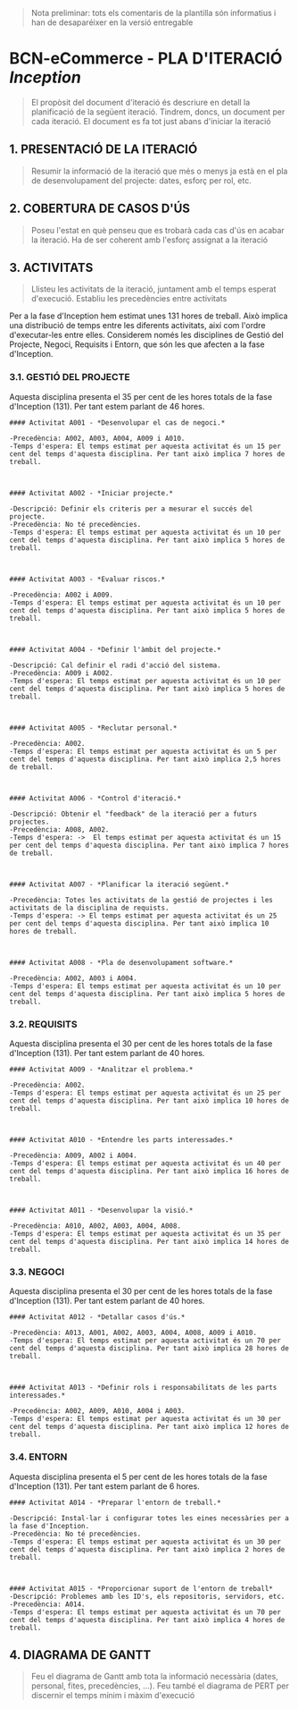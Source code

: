 ﻿> Nota preliminar: tots els comentaris de la plantilla són informatius i han de desaparéixer en la versió entregable

# BCN-eCommerce - PLA D'ITERACIÓ *Inception* #

> El propòsit del document d'iteració és descriure en detall la planificació de la següent iteració. Tindrem, doncs, un document per cada iteració. El document es fa tot just abans d'iniciar la iteració

## 1. PRESENTACIÓ DE LA ITERACIÓ ##

> Resumir la informació de la iteració que més o menys ja està en el pla de desenvolupament del projecte: dates, esforç per rol, etc.

## 2. COBERTURA DE CASOS D'ÚS ##

> Poseu l'estat en què penseu que es trobarà cada cas d'ús en acabar la iteració. Ha de ser coherent amb l'esforç assignat a la iteració

## 3. ACTIVITATS ##

> Llisteu les activitats de la iteració, juntament amb el temps esperat d'execució. Establiu les precedències entre activitats

Per a la fase d'Inception hem estimat unes 131 hores de treball. Això implica una distribució de temps entre les diferents activitats, així com l'ordre d'executar-les entre elles.
Considerem només les disciplines de Gestió del Projecte, Negoci, Requisits i Entorn, que són les que afecten a la fase d'Inception.

### 3.1. GESTIÓ DEL PROJECTE 

Aquesta disciplina presenta el 35 per cent de les hores totals de la fase d'Inception (131). Per tant estem parlant de 46 hores.
 
	#### Activitat A001 - *Desenvolupar el cas de negoci.*
	
	-Precedència: A002, A003, A004, A009 i A010.
	-Temps d'espera: El temps estimat per aquesta activitat és un 15 per cent del temps d'aquesta disciplina. Per tant això implica 7 hores de treball.


	
	#### Activitat A002 - *Iniciar projecte.* 

	-Descripció: Definir els criteris per a mesurar el succés del projecte.
	-Precedència: No té precedències.
	-Temps d'espera: El temps estimat per aquesta activitat és un 10 per cent del temps d'aquesta disciplina. Per tant això implica 5 hores de treball.



	#### Activitat A003 - *Evaluar riscos.*

	-Precedència: A002 i A009.
	-Temps d'espera: El temps estimat per aquesta activitat és un 10 per cent del temps d'aquesta disciplina. Per tant això implica 5 hores de treball.
 


	#### Activitat A004 - *Definir l'àmbit del projecte.* 

	-Descripció: Cal definir el radi d'acció del sistema.
	-Precedència: A009 i A002.
	-Temps d'espera: El temps estimat per aquesta activitat és un 10 per cent del temps d'aquesta disciplina. Per tant això implica 5 hores de treball.

	
	
	#### Activitat A005 - *Reclutar personal.*

	-Precedència: A002.
	-Temps d'espera: El temps estimat per aquesta activitat és un 5 per cent del temps d'aquesta disciplina. Per tant això implica 2,5 hores de treball.

	

	#### Activitat A006 - *Control d'iteració.* 

	-Descripció: Obtenir el "feedback" de la iteració per a futurs projectes.
	-Precedència: A008, A002. 
	-Temps d'espera: ->  El temps estimat per aquesta activitat és un 15 per cent del temps d'aquesta disciplina. Per tant això implica 7 hores de treball.

	
	
	#### Activitat A007 - *Planificar la iteració següent.* 

	-Precedència: Totes les activitats de la gestió de projectes i les activitats de la disciplina de requists.
	-Temps d'espera: -> El temps estimat per aquesta activitat és un 25 per cent del temps d'aquesta disciplina. Per tant això implica 10 hores de treball.

	

	#### Activitat A008 - *Pla de desenvolupament software.* 

	-Precedència: A002, A003 i A004.
	-Temps d'espera: El temps estimat per aquesta activitat és un 10 per cent del temps d'aquesta disciplina. Per tant això implica 5 hores de treball.



### 3.2. REQUISITS 

Aquesta disciplina presenta el 30 per cent de les hores totals de la fase d'Inception (131). Per tant estem parlant de 40 hores.

	#### Activitat A009 - *Analitzar el problema.*

	-Precedència: A002.
	-Temps d'espera: El temps estimat per aquesta activitat és un 25 per cent del temps d'aquesta disciplina. Per tant això implica 10 hores de treball.

	

	#### Activitat A010 - *Entendre les parts interessades.*

	-Precedència: A009, A002 i A004.
	-Temps d'espera: El temps estimat per aquesta activitat és un 40 per cent del temps d'aquesta disciplina. Per tant això implica 16 hores de treball.

	

	#### Activitat A011 - *Desenvolupar la visió.* 

	-Precedència: A010, A002, A003, A004, A008.
	-Temps d'espera: El temps estimat per aquesta activitat és un 35 per cent del temps d'aquesta disciplina. Per tant això implica 14 hores de treball.

		

### 3.3. NEGOCI 

Aquesta disciplina presenta el 30 per cent de les hores totals de la fase d'Inception (131). Per tant estem parlant de 40 hores.

	#### Activitat A012 - *Detallar casos d'ús.*

	-Precedència: A013, A001, A002, A003, A004, A008, A009 i A010.
	-Temps d'espera: El temps estimat per aquesta activitat és un 70 per cent del temps d'aquesta disciplina. Per tant això implica 28 hores de treball.



	#### Activitat A013 - *Definir rols i responsabilitats de les parts interessades.*

	-Precedència: A002, A009, A010, A004 i A003.
	-Temps d'espera: El temps estimat per aquesta activitat és un 30 per cent del temps d'aquesta disciplina. Per tant això implica 12 hores de treball.



### 3.4. ENTORN 

Aquesta disciplina presenta el 5 per cent de les hores totals de la fase d'Inception (131). Per tant estem parlant de 6 hores.
	
	#### Activitat A014 - *Preparar l'entorn de treball.*

	-Descripció: Instal·lar i configurar totes les eines necessàries per a la fase d'Inception. 
	-Precedència: No té precedències.
	-Temps d'espera: El temps estimat per aquesta activitat és un 30 per cent del temps d'aquesta disciplina. Per tant això implica 2 hores de treball.



	#### Activitat A015 - *Proporcionar suport de l'entorn de treball*
	-Descripció: Problemes amb les ID's, els repositoris, servidors, etc. 
	-Precedència: A014.
	-Temps d'espera: El temps estimat per aquesta activitat és un 70 per cent del temps d'aquesta disciplina. Per tant això implica 4 hores de treball.
 


## 4. DIAGRAMA DE GANTT ##

> Feu el diagrama de Gantt amb tota la informació necessària (dates, personal, fites, precedències, ...). Feu també el diagrama de PERT per discernir el temps mínim i màxim d'execució